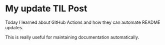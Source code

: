 # My update TIL Post

Today I learned about GitHub Actions and how they can automate README updates.

This is really useful for maintaining documentation automatically.
